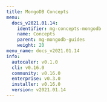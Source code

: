 ```yaml
---
title: MongoDB Concepts
menu:
  docs_v2021.01.14:
    identifier: mg-concepts-mongodb
    name: Concepts
    parent: mg-mongodb-guides
    weight: 20
menu_name: docs_v2021.01.14
info:
  autocaler: v0.1.0
  cli: v0.16.0
  community: v0.16.0
  enterprise: v0.3.0
  installer: v0.16.0
  version: v2021.01.14
---
```


